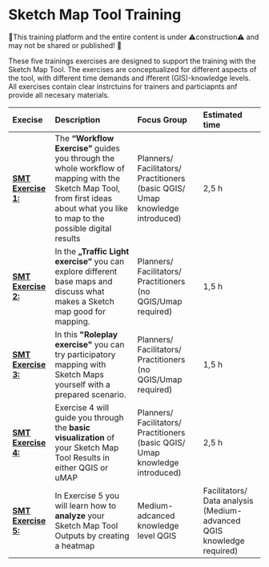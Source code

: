 # Sketch Map Tool Training
🚧This training platform and the entire content is under ⚠️construction⚠️ and may not be shared or published! 🚧

These five trainings exercises are designed to support the training with the Sketch Map Tool. The exercises are conceptualized for different aspects of the tool, with different time demands and ifferent (GIS)-knowledge levels. All exercises contain clear instrctuins for trainers and particiapnts anf provide all necesary materials. 


| Execise| Description |Focus Group|Estimated time| 
| :-------------------- | :----------------- |:----------------- |:----------------- |
|__[SMT Exercise 1:](/content/Mobile_Data_collection/en_SMT_ex1_.md)__| The __“Workflow Exercise”__ guides you through the whole workflow of mapping with the Sketch Map Tool, from first ideas about what you like to map to the possible digital results |Planners/ Facilitators/ Practitioners (basic QGIS/ Umap knowledge introduced) |2,5 h |
| __[SMT Exercise 2:](/content/Mobile_Data_collection/en_SMT_ex2_.md)__ | In the __„Traffic Light exercise”__ you  can explore different base maps and discuss what makes a Sketch map good for mapping. |Planners/ Facilitators/ Practitioners (no QGIS/Umap required) |1,5 h |
|__[SMT Exercise 3:](/content/Mobile_Data_collection/en_SMT_ex3_.md)__| In this __"Roleplay exercise"__ you can try participatory mapping with Sketch Maps yourself with a prepared scenario.  |Planners/ Facilitators/ Practitioners (no QGIS/Umap required) | 1,5 h|
|__[SMT Exercise 4:](/content/Mobile_Data_collection/en_SMT_ex4_.md)__| Exercise 4 will guide you through the __basic visualization__ of your Sketch Map Tool Results in either QGIS or uMAP|Planners/ Facilitators/ Practitioners (basic QGIS/ Umap knowledge introduced) |2,5 h |
|__[SMT Exercise 5:](/content/Mobile_Data_collection/en_SMT_ex5_.md)__| In Exercise 5 you will learn how to __analyze__ your Sketch Map Tool Outputs by creating a heatmap |Medium-adcanced knowledge level QGIS |Facilitators/ Data analysis (Medium-advanced QGIS knowledge required)|1h|




